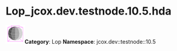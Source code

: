# Lop_jcox.dev.testnode.10.5.hda
<img src=Lop_jcox.dev.testnode.10.5.hda.svg width="50" height="50">**Category**: Lop **Namespace**: jcox.dev::testnode::10.5
